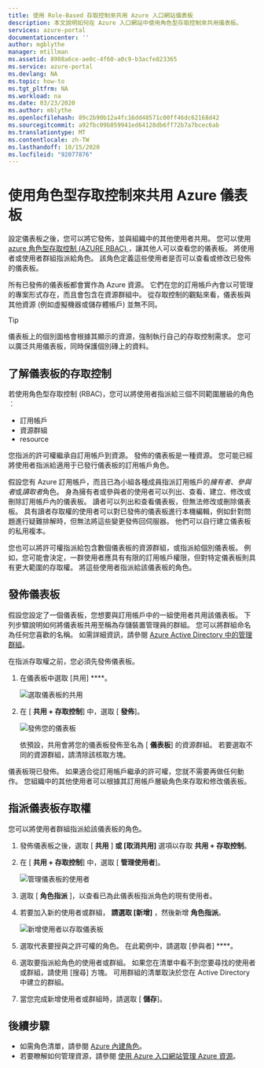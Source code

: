 ```yaml
---
title: 使用 Role-Based 存取控制來共用 Azure 入口網站儀表板
description: 本文說明如何在 Azure 入口網站中使用角色型存取控制來共用儀表板。
services: azure-portal
documentationcenter: ''
author: mgblythe
manager: mtillman
ms.assetid: 8908a6ce-ae0c-4f60-a0c9-b3acfe823365
ms.service: azure-portal
ms.devlang: NA
ms.topic: how-to
ms.tgt_pltfrm: NA
ms.workload: na
ms.date: 03/23/2020
ms.author: mblythe
ms.openlocfilehash: 89c2b90b12a4fc16dd48571c00ff46dc62168d42
ms.sourcegitcommit: a92fbc09b859941ed64128db6ff72b7a7bcec6ab
ms.translationtype: MT
ms.contentlocale: zh-TW
ms.lasthandoff: 10/15/2020
ms.locfileid: "92077876"
---
```

# <a name="share-azure-dashboards-by-using-role-based-access-control"></a>使用角色型存取控制來共用 Azure 儀表板

設定儀表板之後，您可以將它發佈，並與組織中的其他使用者共用。 您可以使用 [azure 角色型存取控制 (AZURE RBAC) ](../role-based-access-control/role-assignments-portal.md)，讓其他人可以查看您的儀表板。 將使用者或使用者群組指派給角色。 該角色定義這些使用者是否可以查看或修改已發佈的儀表板。

所有已發佈的儀表板都會實作為 Azure 資源。 它們在您的訂用帳戶內會以可管理的專案形式存在，而且會包含在資源群組中。 從存取控制的觀點來看，儀表板與其他資源 (例如虛擬機器或儲存體帳戶) 並無不同。

> [!TIP]
> 儀表板上的個別圖格會根據其顯示的資源，強制執行自己的存取控制需求。 您可以廣泛共用儀表板，同時保護個別磚上的資料。
> 
> 

## <a name="understanding-access-control-for-dashboards"></a>了解儀表板的存取控制

若使用角色型存取控制 (RBAC)，您可以將使用者指派給三個不同範圍層級的角色︰

* 訂用帳戶
* 資源群組
* resource

您指派的許可權繼承自訂用帳戶到資源。 發佈的儀表板是一種資源。 您可能已經將使用者指派給適用于已發行儀表板的訂用帳戶角色。

假設您有 Azure 訂用帳戶，而且已為小組各種成員指派訂用帳戶的*擁有者*、*參與者*或*讀取者*角色。 身為擁有者或參與者的使用者可以列出、查看、建立、修改或刪除訂用帳戶內的儀表板。 讀者可以列出和查看儀表板，但無法修改或刪除儀表板。 具有讀者存取權的使用者可以對已發佈的儀表板進行本機編輯，例如針對問題進行疑難排解時，但無法將這些變更發佈回伺服器。 他們可以自行建立儀表板的私用複本。

您也可以將許可權指派給包含數個儀表板的資源群組，或指派給個別儀表板。 例如，您可能會決定，一群使用者應具有有限的訂用帳戶權限，但對特定儀表板則具有更大範圍的存取權。 將這些使用者指派給該儀表板的角色。

## <a name="publish-dashboard"></a>發佈儀表板

假設您設定了一個儀表板，您想要與訂用帳戶中的一組使用者共用該儀表板。 下列步驟說明如何將儀表板共用至稱為存儲裝置管理員的群組。 您可以將群組命名為任何您喜歡的名稱。 如需詳細資訊，請參閱 [Azure Active Directory 中的管理群組](../active-directory/fundamentals/active-directory-groups-create-azure-portal.md)。

在指派存取權之前，您必須先發佈儀表板。

1. 在儀表板中選取 [共用] ****。

    ![選取儀表板的共用](./media/azure-portal-dashboard-share-access/share-dashboard-for-access-control.png)

1. 在 [ **共用 + 存取控制**] 中，選取 [ **發佈**]。

    ![發佈您的儀表板](./media/azure-portal-dashboard-share-access/publish-dashboard-for-access-control.png)

     依預設，共用會將您的儀表板發佈至名為 [ **儀表板**] 的資源群組。 若要選取不同的資源群組，請清除該核取方塊。

儀表板現已發佈。 如果適合從訂用帳戶繼承的許可權，您就不需要再做任何動作。 您組織中的其他使用者可以根據其訂用帳戶層級角色來存取和修改儀表板。

## <a name="assign-access-to-a-dashboard"></a>指派儀表板存取權

您可以將使用者群組指派給該儀表板的角色。

1. 發佈儀表板之後，選取 [ **共用** ] **或 [取消共用]** 選項以存取 **共用 + 存取控制**。

1. 在 [ **共用 + 存取控制**] 中，選取 [ **管理使用者**]。

    ![管理儀表板的使用者](./media/azure-portal-dashboard-share-access/manage-users-for-access-control.png)

1. 選取 [ **角色指派** ]，以查看已為此儀表板指派角色的現有使用者。

1. 若要加入新的使用者或群組， **請選取 [新增]** ，然後新增 **角色指派**。

    ![新增使用者以存取儀表板](./media/azure-portal-dashboard-share-access/manage-users-existing-users.png)

1. 選取代表要授與之許可權的角色。 在此範例中，請選取 [參與者] ****。

1. 選取要指派給角色的使用者或群組。 如果您在清單中看不到您要尋找的使用者或群組，請使用 [搜尋] 方塊。 可用群組的清單取決於您在 Active Directory 中建立的群組。

1. 當您完成新增使用者或群組時，請選取 [ **儲存**]。

## <a name="next-steps"></a>後續步驟

* 如需角色清單，請參閱 [Azure 內建角色](../role-based-access-control/built-in-roles.md)。
* 若要瞭解如何管理資源，請參閱 [使用 Azure 入口網站管理 Azure 資源](../azure-resource-manager/management/manage-resources-portal.md)。